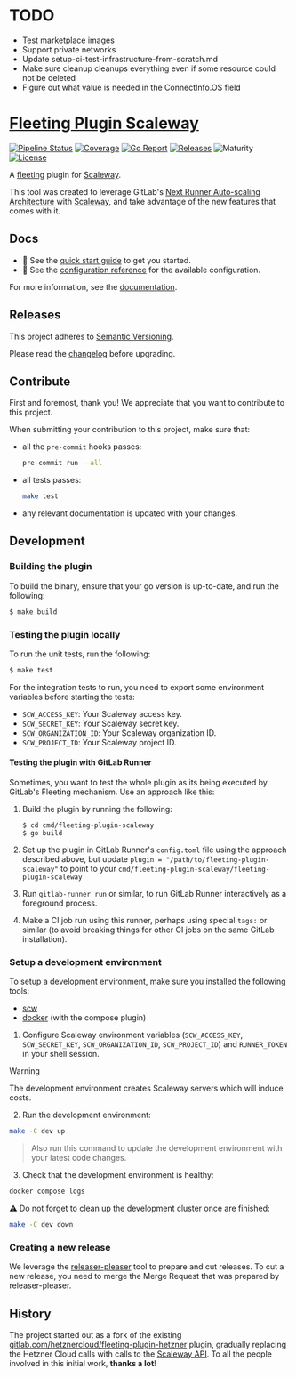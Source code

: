 # TODO

- Test marketplace images
- Support private networks
- Update setup-ci-test-infrastructure-from-scratch.md
- Make sure cleanup cleanups everything even if some resource could not be deleted
- Figure out what value is needed in the ConnectInfo.OS field

# [Fleeting Plugin Scaleway](https://github.com/aslafy-z/gitlab-fleeting-plugin-scaleway)

[![Pipeline Status](https://github.com/aslafy-z/gitlab-fleeting-plugin-scaleway/badges/main/pipeline.svg)](https://github.com/aslafy-z/gitlab-fleeting-plugin-scaleway/-/pipelines?scope=branches&ref=main)
[![Coverage](https://github.com/aslafy-z/gitlab-fleeting-plugin-scaleway/badges/main/coverage.svg?job=test)](https://github.com/aslafy-z/gitlab-fleeting-plugin-scaleway/-/pipelines?scope=branches&ref=main)
[![Go Report](https://goreportcard.com/badge/github.com/aslafy-z/gitlab-fleeting-plugin-scaleway)](https://goreportcard.com/report/github.com/aslafy-z/gitlab-fleeting-plugin-scaleway)
[![Releases](https://img.shields.io/github/v/release/aslafy-z%2Fgitlab-fleeting-plugin-scaleway)](https://github.com/aslafy-z/gitlab-fleeting-plugin-scaleway/-/releases)
![Maturity](https://img.shields.io/badge/maturity-general%20availability-red)
[![License](https://img.shields.io/gitlab/license/aslafy-z%2Fgitlab-fleeting-plugin-scaleway)](https://github.com/aslafy-z/gitlab-fleeting-plugin-scaleway/-/blob/main/LICENSE)

A [fleeting](https://gitlab.com/gitlab-org/fleeting/fleeting) plugin for [Scaleway](https://www.scaleway.com/).

This tool was created to leverage GitLab's [Next Runner Auto-scaling Architecture](https://handbook.gitlab.com/handbook/engineering/architecture/design-documents/runner_scaling/) with [Scaleway](https://www.scaleway.com/), and take advantage of the new features that comes with it.

## Docs

- :rocket: See the [quick start guide](docs/guides/quickstart.md) to get you started.
- :book: See the [configuration reference](docs/reference/configuration.md) for the available configuration.

For more information, see the [documentation](docs/).

## Releases

This project adheres to [Semantic Versioning](https://semver.org/spec/v2.0.0.html).

Please read the [changelog](CHANGELOG.md) before upgrading.

## Contribute

First and foremost, thank you! We appreciate that you want to contribute to this project.

When submitting your contribution to this project, make sure that:

- all the `pre-commit` hooks passes:

  ```bash
  pre-commit run --all
  ```

- all tests passes:

  ```bash
  make test
  ```

- any relevant documentation is updated with your changes.

## Development

### Building the plugin

To build the binary, ensure that your go version is up-to-date, and run the following:

```sh
$ make build
```

### Testing the plugin locally

To run the unit tests, run the following:

```sh
$ make test
```

For the integration tests to run, you need to export some environment variables before starting the tests:

- `SCW_ACCESS_KEY`: Your Scaleway access key.
- `SCW_SECRET_KEY`: Your Scaleway secret key.
- `SCW_ORGANIZATION_ID`: Your Scaleway organization ID.
- `SCW_PROJECT_ID`: Your Scaleway project ID.

#### Testing the plugin with GitLab Runner

Sometimes, you want to test the whole plugin as its being executed by GitLab's Fleeting mechanism.
Use an approach like this:

1. Build the plugin by running the following:

   ```shell
   $ cd cmd/fleeting-plugin-scaleway
   $ go build
   ```

1. Set up the plugin in GitLab Runner's `config.toml` file using the approach described above, but
   update `plugin = "/path/to/fleeting-plugin-scaleway"` to point to your
   `cmd/fleeting-plugin-scaleway/fleeting-plugin-scaleway`

1. Run `gitlab-runner run` or similar, to run GitLab Runner interactively as a foreground process.

1. Make a CI job run using this runner, perhaps using special `tags:` or similar (to avoid breaking
   things for other CI jobs on the same GitLab installation).

### Setup a development environment

To setup a development environment, make sure you installed the following tools:

- [scw](https://github.com/scaleway/scaleway-cli)
- [docker](https://www.docker.com/) (with the compose plugin)

1. Configure Scaleway environment variables (`SCW_ACCESS_KEY`, `SCW_SECRET_KEY`, `SCW_ORGANIZATION_ID`, `SCW_PROJECT_ID`) and `RUNNER_TOKEN` in your shell session.

> [!WARNING]
> The development environment creates Scaleway servers which will induce costs.

2. Run the development environment:

```sh
make -C dev up
```

> Also run this command to update the development environment with your latest code changes.

3. Check that the development environment is healthy:

```sh
docker compose logs
```

⚠️ Do not forget to clean up the development cluster once are finished:

```sh
make -C dev down
```

### Creating a new release

We leverage the [releaser-pleaser](https://github.com/apricote/releaser-pleaser) tool to
prepare and cut releases. To cut a new release, you need to merge the Merge Request that
was prepared by releaser-pleaser.

## History

The project started out as a fork of the existing [gitlab.com/hetznercloud/fleeting-plugin-hetzner](https://gitlab.com/hetznercloud/fleeting-plugin-hetzner/-/commit/2a3429406114b0a38546bbe436b3943af3e460a9) plugin, gradually replacing the Hetzner Cloud calls with calls to the [Scaleway API](https://github.com/scaleway/scaleway-sdk-go). To all the people involved in this initial work, **thanks a lot**!
